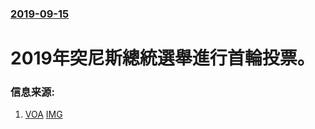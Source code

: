 ### [2019-09-15](/news/2019/09/15/index.md)

##### 
# 2019年突尼斯總統選舉進行首輪投票。 




### 信息来源:

1. [VOA](https://www.voachinese.com/a/tunisia-vote-for-the-new-president/5084523.html) [IMG](https://gdb.voanews.com/ff0ad777-7874-413b-bd89-466e77d5bd80_w1200_r1_s.jpg)
